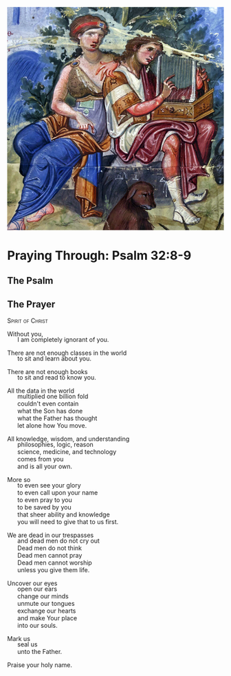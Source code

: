 <img class="intro-right" src="../images/art-paris-psalter.jpg">

<style>
  li {list-style-type: none;}
  p + ul {
    margin-top: -18px;
}
</style>

# Praying Through: Psalm 32:8-9

## The Psalm

## The Prayer

<div style="font-variant: small-caps;">
Spirit of Christ
</div>

Without you,
* I am completely ignorant of you.

There are not enough classes in the world
* to sit and learn about you.

There are not enough books
* to sit and read to know you.

All the data in the world
* multiplied one billion fold
* couldn't even contain 
* what the Son has done
* what the Father has thought
* let alone how You move.

All knowledge, wisdom, and understanding
* philosophies, logic, reason
* science, medicine, and technology
* comes from you
* and is all your own.

More so
* to even see your glory
* to even call upon your name
* to even pray to you
* to be saved by you
* that sheer ability and knowledge
* you will need to give that to us first.

We are dead in our trespasses
* and dead men do not cry out
* Dead men do not think
* Dead men cannot pray
* Dead men cannot worship
* unless you give them life.

Uncover our eyes
* open our ears
* change our minds
* unmute our tongues
* exchange our hearts
* and make Your place
* into our souls.

Mark us
* seal us
* unto the Father.

Praise your holy name.
